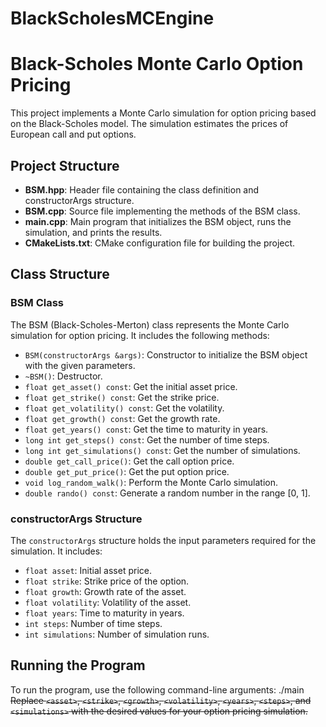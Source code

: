 # BlackScholesMCEngine
# Black-Scholes Monte Carlo Option Pricing

This project implements a Monte Carlo simulation for option pricing based on the Black-Scholes model. The simulation estimates the prices of European call and put options.

## Project Structure

- **BSM.hpp**: Header file containing the class definition and constructorArgs structure.
- **BSM.cpp**: Source file implementing the methods of the BSM class.
- **main.cpp**: Main program that initializes the BSM object, runs the simulation, and prints the results.
- **CMakeLists.txt**: CMake configuration file for building the project.

## Class Structure

### BSM Class

The BSM (Black-Scholes-Merton) class represents the Monte Carlo simulation for option pricing. It includes the following methods:

- `BSM(constructorArgs &args)`: Constructor to initialize the BSM object with the given parameters.
- `~BSM()`: Destructor.
- `float get_asset() const`: Get the initial asset price.
- `float get_strike() const`: Get the strike price.
- `float get_volatility() const`: Get the volatility.
- `float get_growth() const`: Get the growth rate.
- `float get_years() const`: Get the time to maturity in years.
- `long int get_steps() const`: Get the number of time steps.
- `long int get_simulations() const`: Get the number of simulations.
- `double get_call_price()`: Get the call option price.
- `double get_put_price()`: Get the put option price.
- `void log_random_walk()`: Perform the Monte Carlo simulation.
- `double rando() const`: Generate a random number in the range [0, 1].

### constructorArgs Structure

The `constructorArgs` structure holds the input parameters required for the simulation. It includes:

- `float asset`: Initial asset price.
- `float strike`: Strike price of the option.
- `float growth`: Growth rate of the asset.
- `float volatility`: Volatility of the asset.
- `float years`: Time to maturity in years.
- `int steps`: Number of time steps.
- `int simulations`: Number of simulation runs.

## Running the Program

To run the program, use the following command-line arguments:
./main <asset> <strike> <growth> <volatility> <years> <steps> <simulations>
Replace `<asset>`, `<strike>`, `<growth>`, `<volatility>`, `<years>`, `<steps>`, and `<simulations>` with the desired values for your option pricing simulation.



